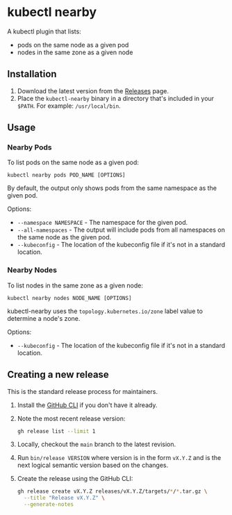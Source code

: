 # kubectl nearby

A kubectl plugin that lists:

* pods on the same node as a given pod
* nodes in the same zone as a given node

## Installation

1. Download the latest version from the [Releases](https://github.com/leejones/kubectl-nearby/releases) page.
2. Place the `kubectl-nearby` binary in a directory that's included in your `$PATH`. For example: `/usr/local/bin`.

## Usage

### Nearby Pods

To list pods on the same node as a given pod:

```
kubectl nearby pods POD_NAME [OPTIONS]
```

By default, the output only shows pods from the same namespace as the given pod.

Options:

* `--namespace NAMESPACE` - The namespace for the given pod.
* `--all-namespaces` - The output will include pods from all namespaces on the same node as the given pod.
* `--kubeconfig` - The location of the kubeconfig file if it's not in a standard location.

### Nearby Nodes

To list nodes in the same zone as a given node:

```
kubectl nearby nodes NODE_NAME [OPTIONS]
```

kubectl-nearby uses the `topology.kubernetes.io/zone` label value to determine a node's zone.

Options:

* `--kubeconfig` - The location of the kubeconfig file if it's not in a standard location.

## Creating a new release

This is the standard release process for maintainers.

1. Install the [GitHub CLI](https://cli.github.com) if you don't have it already.
1. Note the most recent release version:

    ```bash
    gh release list --limit 1
    ```

1. Locally, checkout the `main` branch to the latest revision.
1. Run `bin/release VERSION` where version is in the form `vX.Y.Z` and is the next logical semantic version based on the changes.
1. Create the release using the GitHub CLI:

   ```bash
   gh release create vX.Y.Z releases/vX.Y.Z/targets/*/*.tar.gz \
     --title "Release vX.Y.Z" \
     --generate-notes
   ```
